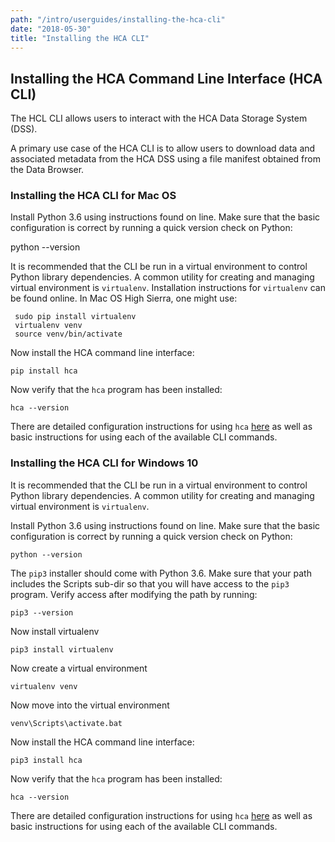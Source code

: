 ```yaml
---
path: "/intro/userguides/installing-the-hca-cli"
date: "2018-05-30"
title: "Installing the HCA CLI"
---
```



## Installing the HCA Command Line Interface (HCA CLI)
The HCL CLI allows users to interact with the HCA Data Storage System (DSS). 

A primary use case of the HCA CLI is to allow users to download data and associated metadata from the HCA DSS using a file manifest obtained from the Data Browser.



### Installing the HCA CLI for Mac OS
Install Python 3.6 using instructions found on line. Make sure that the basic configuration is correct by running a quick version check on Python:

python --version

It is recommended that the CLI be run in a virtual environment to control Python library dependencies. A common utility for creating and managing virtual environment is `virtualenv`. Installation instructions for `virtualenv` can be found online. In Mac OS High Sierra, one might use:

```
 sudo pip install virtualenv
 virtualenv venv
 source venv/bin/activate
 ```

Now install the HCA command line interface:

`pip install hca`

Now verify that the `hca` program has been installed:

`hca --version`

There are detailed configuration instructions for using `hca` [here](https://hca.readthedocs.io/en/latest/) as well as basic instructions for using each of the available CLI commands.

### Installing the HCA CLI for Windows 10
It is recommended that the CLI be run in a virtual environment to control Python library dependencies. A common utility for creating and managing virtual environment is `virtualenv`. 

Install Python 3.6 using instructions found on line. Make sure that the basic configuration is correct by running a quick version check on Python:

`python --version`

The `pip3` installer should come with Python 3.6. Make sure that your path includes the Scripts sub-dir so that you will have access to the `pip3` program. Verify access after modifying the path by running:

`pip3 --version`

Now install virtualenv

`pip3 install virtualenv`

Now create a virtual environment

`virtualenv venv`

Now move into the virtual environment

`venv\Scripts\activate.bat`

Now install the HCA command line interface:

`pip3 install hca`

Now verify that the `hca` program has been installed:

`hca --version`

There are detailed configuration instructions for using `hca` [here](https://hca.readthedocs.io/en/latest/) as well as basic instructions for using each of the available CLI commands.
